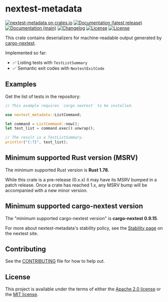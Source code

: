 # nextest-metadata

[![nextest-metadata on crates.io](https://img.shields.io/crates/v/nextest-metadata)](https://crates.io/crates/nextest-metadata)
[![Documentation (latest release)](https://img.shields.io/badge/docs-latest-brightgreen.svg)](https://docs.rs/nextest-metadata/)
[![Documentation (main)](https://img.shields.io/badge/docs-main-purple)](https://nexte.st/rustdoc/nextest_metadata/)
[![Changelog](https://img.shields.io/badge/changelog-latest-blue)](CHANGELOG.md)
[![License](https://img.shields.io/badge/license-Apache-green.svg)](LICENSE-APACHE)
[![License](https://img.shields.io/badge/license-MIT-green.svg)](LICENSE-MIT)

This crate contains deserializers for machine-readable output generated by
[cargo-nextest](https://nexte.st).

Implemented so far:
* ✅ Listing tests with `TestListSummary`
* ✅ Semantic exit codes with `NextestExitCode`

## Examples

Get the list of tests in the repository:

```rust
// This example requires `cargo nextest` to be installed.

use nextest_metadata::ListCommand;

let command = ListCommand::new();
let test_list = command.exec().unwrap();

// The result is a TestListSummary.
println!("{:?}", test_list);
```

## Minimum supported Rust version (MSRV)

The minimum supported Rust version is **Rust 1.78.**

While this crate is a pre-release (0.x.x) it may have its MSRV bumped in a patch release. Once a
crate has reached 1.x, any MSRV bump will be accompanied with a new minor version.

## Minimum supported cargo-nextest version

The "minimum supported cargo-nextest version" is **cargo-nextest 0.9.15**.

For more about nextest-metadata's stability policy, see the [Stability
page](https://nexte.st/docs/stability/#nextest-metadata) on the nextest site.

## Contributing

See the [CONTRIBUTING](../CONTRIBUTING.md) file for how to help out.

## License

This project is available under the terms of either the [Apache 2.0 license](../LICENSE-APACHE) or
the [MIT license](../LICENSE-MIT).

<!--
README.md is generated from README.tpl by cargo readme. To regenerate, run from the repository root:

./scripts/regenerate-readmes.sh
-->
